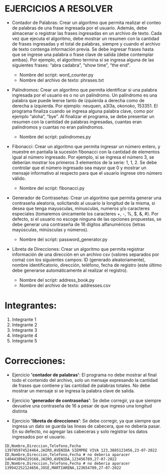 # EJERCICIOS A RESOLVER

- Contador de Palabras: Crear un algoritmo que permita realizar el conteo de
palabras de una frase ingresada por el usuario. Además, debe almacenar o registrar
las frases ingresadas en un archivo de texto. Cada vez que ejecuta el algoritmo,
debe mostrar un resumen con la cantidad de frases ingresadas y el total de
palabras, siempre y cuando el archivo de texto contenga información previa. Se
debe ingresar frases hasta que se ingrese una palabra o frase clave de salida (debe
contemplar ambas). Por ejemplo, el algoritmo termina si se ingresa alguna de las
siguientes frases: “abra cadabra”, “show time”, “the end”.

  - Nombre del script: word_counter.py
  - Nombre del archivo de texto: phrases.txt

- Palíndromos: Crear un algoritmo que permita identificar si una palabra ingresada
por el usuario es o no un palíndromo. Un palíndromo es una palabra que puede
leerse tanto de izquierda a derecha como de derecha a izquierda. Por ejemplo:
neuquen, a3l3a, okonoko, 153351. El programa finaliza cuando se ingresa alguna
palabra clave, como por ejemplo “aloha”, “bye”. Al finalizar el programa, se debe
presentar un resumen con la cantidad de palabras ingresadas, cuantas eran
palíndromos y cuantas no eran palíndromos.

  - Nombre del script: palindromes.py

- Fibonacci: Crear un algoritmo que permita ingresar un número entero, y muestre en
pantalla la sucesión fibonacci con la cantidad de elementos igual al número
ingresado. Por ejemplo, si se ingresa el número 3, se deberían mostrar los primeros
3 elementos de la serie: 1, 1, 2. Se debe controlar que el número ingresado sea
mayor que 0 y mostrar un mensaje informativo al respecto para que el usuario
ingrese otro número válido.

  - Nombre del script: fibonacci.py

- Generador de Contraseñas: Crear un algoritmo que permita generar una
contraseña aleatoria, solicitando al usuario la longitud de la misma, si desea que
tenga mayusculas, minusculas, numeros y/o caracteres especiales (tomaremos
únicamente los caracteres +, -, %, $, &, #). Por defecto, si el usuario no escoge
ninguna de las opciones propuestas, se debe generar una contraseña de 16 dígitos
alfanuméricos (letras mayúsculas, minúsculas y números).

  - Nombre del script: password_generator.py

- Libreta de Direcciones: Crear un algoritmo que permita registrar información de
una dirección en un archivo csv (valores separados por coma) con los siguientes
campos: ID (generado aleatoriamente), nombre identificatorio, dirección, teléfono,
fecha de registro (este último debe generarse automáticamente al realizar el
registro).

  - Nombre del script: address_book.py
  - Nombre del archivo de texto: addresses.csv

# Integrantes:

1. Integrante 1
2. Integrante 2
3. Integrante 3
4. Integrante 4
5. Integrante 5

# Correcciones:

- Ejercicio __'contador de palabras'__: El programa no debe mostrar al final todo el contenido del archivo, solo un mensaje expresando
la cantidad de frases que contiene y las cantidad de palabras totales. No debe mostrar un mensaje si se ingresa la palabra
clave de salida.

- Ejercicio __'generador de contraseñas'__: Se debe corregir, ya que siempre devuelve una contraseña de 16 a pesar de que ingreso una longitud distinta

- Ejercicio __'libreta de direcciones'__: Se debe corregir, ya que siempre que ingresa un dato se guarda las lineas de cabecera, que no deberia pasar. En su defecto, no agregar las cabeceras y solo registrar los datos ingresados por el usuario.
```
ID,Nombre,Direccion,Telefono,Fecha
139785974524464,JAIRO,AVENIDA SIEMPRE VIVA 123,3885123456,23-07-2022
ID,Nombre,Direccion,Telefono,Fecha # no deberia aparacer
140443894229168,JAIRO,AVENIDA,123456789,27-07-2022
ID,Nombre,Direccion,Telefono,Fecha # no deberia aparacer
139942252124656,JOSE,MARTIARENA,123654789,27-07-2022
```